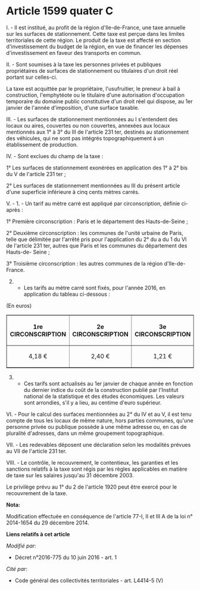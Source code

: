 # Article 1599 quater C

I. - Il est institué, au profit de la région d'Ile-de-France, une taxe annuelle sur les surfaces de stationnement. Cette taxe
est perçue dans les limites territoriales de cette région. Le produit de la taxe est affecté en section d'investissement du
budget de la région, en vue de financer les dépenses d'investissement en faveur des transports en commun. 

II. - Sont soumises à la taxe les personnes privées et publiques propriétaires de surfaces de stationnement ou titulaires
d'un droit réel portant sur celles-ci. 

La taxe est acquittée par le propriétaire, l'usufruitier, le preneur à bail à construction, l'emphytéote ou le titulaire
d'une autorisation d'occupation temporaire du domaine public constitutive d'un droit réel qui dispose, au 1er janvier de
l'année d'imposition, d'une surface taxable. 

III. - Les surfaces de stationnement mentionnées au I s'entendent des locaux ou aires, couvertes ou non couvertes, annexées
aux locaux mentionnés aux 1° à 3° du III de l'article 231 ter, destinés au stationnement des véhicules, qui ne sont pas
intégrés topographiquement à un établissement de production. 

IV. - Sont exclues du champ de la taxe : 

1° Les surfaces de stationnement exonérées en application des 1° à 2° bis du V de l'article 231 ter ; 

2° Les surfaces de stationnement mentionnées au III du présent article d'une superficie inférieure à cinq cents mètres
carrés. 

V. - 1. - Un tarif au mètre carré est appliqué par circonscription, définie ci-après : 

1° Première circonscription : Paris et le département des Hauts-de-Seine ; 

2° Deuxième circonscription : les communes de l'unité urbaine de Paris, telle que délimitée par l'arrêté pris pour
l'application du 2° du a du 1 du VI de l'article 231 ter, autres que Paris et les communes du département des Hauts-de-
Seine ; 

3° Troisième circonscription : les autres communes de la région d'Ile-de-France. 

2. - Les tarifs au mètre carré sont fixés, pour l'année 2016, en application du tableau ci-dessous : 

(En euros) 

<table border="1" align="center">
    <tbody>
      <tr>
        <th>1re CIRCONSCRIPTION 

</th>
        <th>

2e CIRCONSCRIPTION 

</th>
        <th>

3e CIRCONSCRIPTION 

</th>
      </tr>
      <tr>
        <td valign="middle" align="center">

4,18 € 

</td>
        <td valign="middle" align="center">

2,40 € 

</td>
        <td valign="middle" align="center">

1,21 € 

</td>
      </tr>
    </tbody>
  </table>

3. - Ces tarifs sont actualisés au 1er janvier de chaque année en fonction du dernier indice du coût de la construction
publié par l'Institut national de la statistique et des études économiques. Les valeurs sont arrondies, s'il y a lieu, au
centime d'euro supérieur. 

VI. - Pour le calcul des surfaces mentionnées au 2° du IV et au V, il est tenu compte de tous les locaux de même nature, hors
parties communes, qu'une personne privée ou publique possède à une même adresse ou, en cas de pluralité d'adresses, dans un
même groupement topographique. 

VII. - Les redevables déposent une déclaration selon les modalités prévues au VII de l'article 231 ter. 

VIII. - Le contrôle, le recouvrement, le contentieux, les garanties et les sanctions relatifs à la taxe sont régis par les
règles applicables en matière de taxe sur les salaires jusqu'au 31 décembre 2003. 

Le privilège prévu au 1° du 2 de l'article 1920 peut être exercé pour le recouvrement de la taxe.

**Nota:**

Modification effectuée en conséquence de l'article 77-I, II et III A de la loi n° 2014-1654 du 29 décembre 2014.

**Liens relatifs à cet article**

_Modifié par_:

  - Décret n°2016-775 du 10 juin 2016 - art. 1

_Cité par_:

  - Code général des collectivités territoriales - art. L4414-5 (V)
